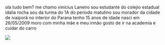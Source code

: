 ola tudo bem? me chamo vinicius Laneiro 
sou estudante do colejio estadual idalia rocha 
sou da turma do 1A do periodo matutino 
sou morador da cidade de ivaiporã no interior do Parana 
tenho 15 anos de idade 
nasci em 26/05/2009
moro com minha mãe e meu irmão 
gosto de ir na academia e cuidar do carro 

![](https://media1.tenor.com/m/pJXdfbuFPIAAAAAd/tapa-na-careca.gif)
